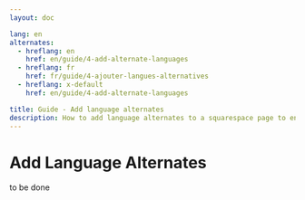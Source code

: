 ```yaml
---
layout: doc

lang: en
alternates:
  - hreflang: en
    href: en/guide/4-add-alternate-languages
  - hreflang: fr
    href: fr/guide/4-ajouter-langues-alternatives
  - hreflang: x-default
    href: en/guide/4-add-alternate-languages

title: Guide - Add language alternates
description: How to add language alternates to a squarespace page to enable multilingual navigation
---
```


# Add Language Alternates


to be done



